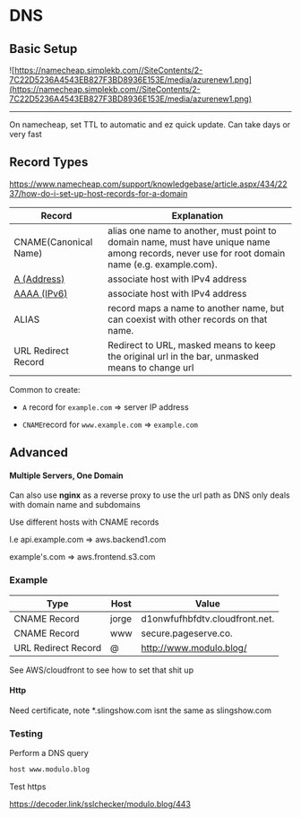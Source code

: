 # DNS

## Basic Setup

![https://namecheap.simplekb.com//SiteContents/2-7C22D5236A4543EB827F3BD8936E153E/media/azurenew1.png](https://namecheap.simplekb.com//SiteContents/2-7C22D5236A4543EB827F3BD8936E153E/media/azurenew1.png)

****

On namecheap, set TTL to automatic and ez quick update. Can take days or very fast

## Record Types

https://www.namecheap.com/support/knowledgebase/article.aspx/434/2237/how-do-i-set-up-host-records-for-a-domain

| Record                                                       | Explanation                                                  |
| ------------------------------------------------------------ | ------------------------------------------------------------ |
| CNAME(Canonical Name)                                        | alias one name to another, must point to  domain name, must have unique name among records, never use for root domain name (e.g. example.com). |
| [A (Address)](https://www.namecheap.com/support/knowledgebase/article.aspx/319/2237/how-can-i-set-up-an-a-address-record-for-my-domain) | associate host with IPv4 address                             |
| [AAAA (IPv6)](https://www.namecheap.com/support/knowledgebase/article.aspx/319/2237/how-can-i-set-up-an-a-address-record-for-my-domain) | associate host with IPv4 address                             |
| ALIAS                                                        | record maps a name to another name, but can coexist with other records on that name. |
| URL Redirect Record                                          | Redirect to URL, masked means to keep the original url in the bar, unmasked means to change url |

Common to create: 

-  `A` record for `example.com` => server IP address

-  `CNAME`record for `www.example.com` => `example.com`

## Advanced

#### Multiple Servers, One Domain

Can also use **nginx** as a reverse proxy to use the url path as DNS only deals with domain name and subdomains

Use different hosts with CNAME records

I.e api.example.com => aws.backend1.com 

example's.com => aws.frontend.s3.com

### Example

| Type                | Host  | Value                          |
| ------------------- | ----- | ------------------------------ |
| CNAME Record        | jorge | d1onwfufhbfdtv.cloudfront.net. |
| CNAME Record        | www   | secure.pageserve.co.           |
| URL Redirect Record | @     | http://www.modulo.blog/        |

See AWS/cloudfront to see how to set that shit up

#### Http

Need certificate, note *.slingshow.com isnt the same as slingshow.com

### Testing

Perform a DNS query

```bash
host www.modulo.blog
```

Test https

https://decoder.link/sslchecker/modulo.blog/443